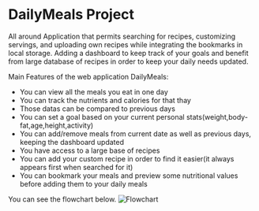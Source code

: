 # DailyMeals Project

All around Application that permits searching for recipes, customizing servings, and uploading own recipes while integrating the bookmarks in local storage. Adding a dashboard to keep track of your goals and benefit from large database of recipes in order to keep your daily needs updated.

Main Features of the web application DailyMeals:

- You can view all the meals you eat in one day
- You can track the nutrients and calories for that thay
- Those datas can be compared to previous days
- You can set a goal based on your current personal stats(weight,body-fat,age,height,activity)
- You can add/remove meals from current date as well as previous days, keeping the dashboard updated
- You have access to a large base of recipes
- You can add your custom recipe in order to find it easier(it always appears first when searched for it)
- You can bookmark your meals and preview some nutritional values before adding them to your daily meals

You can see the flowchart below.
![Flowchart]([https://github.com/[RobicaCodeaza]/[DailyMeals]/blob/[main]/image.jpg?raw=true](https://github.com/RobicaCodeaza/DailyMeals/blob/main/DailyMeals-flowchart.png)https://github.com/RobicaCodeaza/DailyMeals/blob/main/DailyMeals-flowchart.png](https://github.com/RobicaCodeaza/DailyMeals/blob/main/DailyMeals-flowchart.png)https://github.com/RobicaCodeaza/DailyMeals/blob/main/DailyMeals-flowchart.png)
